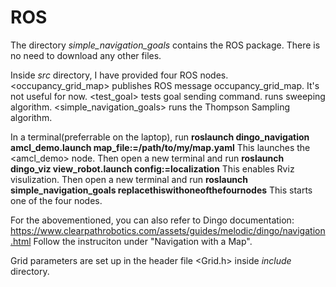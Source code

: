 # ROS
The directory *simple_navigation_goals* contains the ROS package. There is no need to download any other files.

Inside *src* directory, I have provided four ROS nodes. <occupancy_grid_map> publishes ROS message occupancy_grid_map. It's not useful for now. 
<test_goal> tests goal sending command. 
<sweeping> runs sweeping algorithm. 
<simple_navigation_goals> runs the Thompson Sampling algorithm.

In a terminal(preferrable on the laptop), run __roslaunch dingo_navigation amcl_demo.launch map_file:=/path/to/my/map.yaml__
This launches the <amcl_demo> node.
Then open a new terminal and run __roslaunch dingo_viz view_robot.launch config:=localization__
This enables Rviz visulization.
Then open a new terminal and run __roslaunch simple_navigation_goals replacethiswithoneofthefournodes__
This starts one of the four nodes.

For the abovementioned, you can also refer to Dingo documentation: https://www.clearpathrobotics.com/assets/guides/melodic/dingo/navigation.html
Follow the instruciton under "Navigation with a Map".

Grid parameters are set up in the header file <Grid.h> inside *include* directory.
